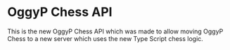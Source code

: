 # OggyP Chess API

This is the new OggyP Chess API which was made to allow moving OggyP Chess to a new server which uses the new Type Script chess logic.
